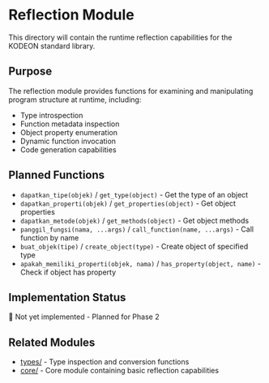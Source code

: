 # Reflection Module

This directory will contain the runtime reflection capabilities for the KODEON standard library.

## Purpose

The reflection module provides functions for examining and manipulating program structure at runtime, including:

-   Type introspection
-   Function metadata inspection
-   Object property enumeration
-   Dynamic function invocation
-   Code generation capabilities

## Planned Functions

-   `dapatkan_tipe(objek)` / `get_type(object)` - Get the type of an object
-   `dapatkan_properti(objek)` / `get_properties(object)` - Get object properties
-   `dapatkan_metode(objek)` / `get_methods(object)` - Get object methods
-   `panggil_fungsi(nama, ...args)` / `call_function(name, ...args)` - Call function by name
-   `buat_objek(tipe)` / `create_object(type)` - Create object of specified type
-   `apakah_memiliki_properti(objek, nama)` / `has_property(object, name)` - Check if object has property

## Implementation Status

🚧 Not yet implemented - Planned for Phase 2

## Related Modules

-   [types/](../core/) - Type inspection and conversion functions
-   [core/](../core/) - Core module containing basic reflection capabilities
